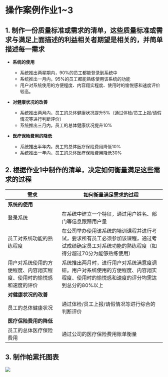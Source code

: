 # 操作案例作业1~3

## 1. 制作一份质量标准或需求的清单，这些质量标准或需求与满足上面描述的利益相关者期望是相关的，并简单描述每一需求
- **系统的使用**
  - 系统推出两星期内，90%的员工都能登录到系统中
  - 系统推出一月内，95%的员工都能熟练使用该系统的功能
  - 用户对系统使用的方便程度、内容翔实程度、使用时的愉悦感和速度评价较高。

- **对健康状况的改善**
  - 系统推出两月内，员工的总体健康状况提升5%（通过体检/员工上报/请假情况等进行判断评价）
  - 系统推出三月内，员工的总体健康状况提升10%

- **医疗保险费用的降低**
  - 系统推出半年内，员工的总体医疗保险费用降低10%
  - 系统推出一年内，员工的总体医疗保险费用降低30%
  
## 2. 根据作业1中制作的清单，决定如何衡量满足这些需求的过程
| 需求 | 如何衡量满足需求的过程 |
| ---- | ---------------------- |
|**系统的使用**| |
| 登录系统 | 在系统中建立一个特征，通过用户姓名、部门等信息跟踪用户量 |
| 员工对系统功能的熟练程度 | 在公司举办使用该系统的培训课程并进行考试，要求所有员工必须参加该课程，通过考试成绩确定员工对系统功能的熟练程度（如得分超过70分为能够熟练使用） |
| 用户对系统使用的方便程度、内容翔实程度、使用时的愉悦感和速度的评价 |系统推出两月时，进行用户对系统满意度调研。用户对系统使用的方便程度、内容翔实程度、使用时的愉悦感和速度的评分均需达到总分的80%以上 |
|**对健康状况的改善**|
| 员工的总体健康状况 | 通过体检/员工上报/请假情况等进行综合的判断评价 |
| **医疗保险费用的降低** |
| 员工的总体医疗保险费用 | 通过公司的医疗保险费用账单衡量 |

## 3. 制作帕累托图表
![](https://ftp.bmp.ovh/imgs/2020/07/403486ecc50573a1.png)
